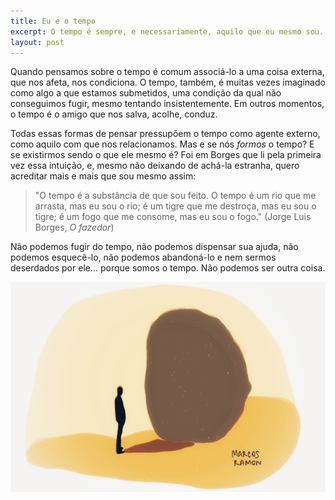 ```yaml
---
title: Eu e o tempo
excerpt: O tempo é sempre, e necessariamente, aquilo que eu mesmo sou.
layout: post
---
```


Quando pensamos sobre o tempo é comum associá-lo a uma coisa externa, que nos afeta, nos condiciona. O tempo, também, é muitas vezes imaginado como algo a que estamos submetidos, uma condição da qual não conseguimos fugir, mesmo tentando insistentemente. Em outros momentos, o tempo é o amigo que nos salva, acolhe, conduz.

Todas essas formas de pensar pressupõem o tempo como agente externo, como aquilo com que nos relacionamos. Mas e se nós *formos* o tempo? E se existirmos sendo o que ele mesmo é? Foi em Borges que li pela primeira vez essa intuição, e, mesmo não deixando de achá-la estranha, quero acreditar mais e mais que sou mesmo assim:

> "O tempo é a substância de que sou feito. O tempo é um rio que me arrasta, mas eu sou o rio; é um tigre que me destroça, mas eu sou o tigre; é um fogo que me consome, mas eu sou o fogo." (Jorge Luis Borges, *O fazedor*)

Não podemos fugir do tempo, não podemos dispensar sua ajuda, não podemos esquecê-lo, não podemos abandoná-lo e nem sermos deserdados por ele... porque somos o tempo. Não podemos ser outra coisa.

<img src="/assets/images/23C4F8E4-511B-4825-BB73-6B1AB0F01885.jpeg">
